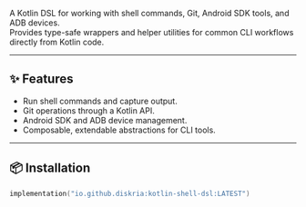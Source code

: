 A Kotlin DSL for working with shell commands, Git, Android SDK tools, and ADB devices.  
Provides type-safe wrappers and helper utilities for common CLI workflows directly from Kotlin code.

---

## ✨ Features
- Run shell commands and capture output.
- Git operations through a Kotlin API.
- Android SDK and ADB device management.
- Composable, extendable abstractions for CLI tools.

---

## 📦 Installation

```kotlin
implementation("io.github.diskria:kotlin-shell-dsl:LATEST")
```
